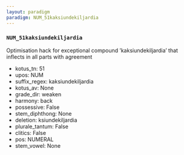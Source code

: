 ```yaml
---
layout: paradigm
paradigm: NUM_51kaksiundekiljardia
---
```

### ` NUM_51kaksiundekiljardia `

Optimisation hack for exceptional compound ’kaksiundekiljardia’ that inflects in all parts with agreement
* kotus_tn: 51
* upos: NUM
* suffix_regex: kaksiundekiljardia
* kotus_av: None
* grade_dir: weaken
* harmony: back
* possessive: False
* stem_diphthong: None
* deletion: ksiundekiljardia
* plurale_tantum: False
* clitics: False
* pos: NUMERAL
* stem_vowel: None
